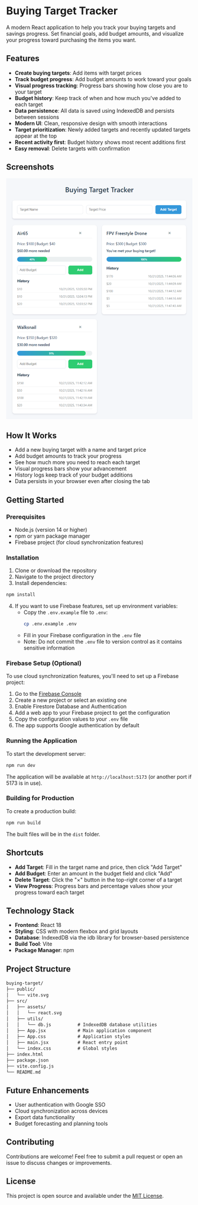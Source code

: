 # Buying Target Tracker

A modern React application to help you track your buying targets and savings progress. Set financial goals, add budget amounts, and visualize your progress toward purchasing the items you want.

## Features

- **Create buying targets**: Add items with target prices
- **Track budget progress**: Add budget amounts to work toward your goals
- **Visual progress tracking**: Progress bars showing how close you are to your target
- **Budget history**: Keep track of when and how much you've added to each target
- **Data persistence**: All data is saved using IndexedDB and persists between sessions
- **Modern UI**: Clean, responsive design with smooth interactions
- **Target prioritization**: Newly added targets and recently updated targets appear at the top
- **Recent activity first**: Budget history shows most recent additions first
- **Easy removal**: Delete targets with confirmation

## Screenshots

![Buying Target Tracker Screenshot](./screenshots/screenshot.png)

## How It Works

- Add a new buying target with a name and target price
- Add budget amounts to track your progress
- See how much more you need to reach each target
- Visual progress bars show your advancement
- History logs keep track of your budget additions
- Data persists in your browser even after closing the tab

## Getting Started

### Prerequisites

- Node.js (version 14 or higher)
- npm or yarn package manager
- Firebase project (for cloud synchronization features)

### Installation

1. Clone or download the repository
2. Navigate to the project directory
3. Install dependencies:

```bash
npm install
```

4. If you want to use Firebase features, set up environment variables:
   - Copy the `.env.example` file to `.env`:
     ```bash
     cp .env.example .env
     ```
   - Fill in your Firebase configuration in the `.env` file
   - Note: Do not commit the `.env` file to version control as it contains sensitive information

### Firebase Setup (Optional)

To use cloud synchronization features, you'll need to set up a Firebase project:

1. Go to the [Firebase Console](https://console.firebase.google.com/)
2. Create a new project or select an existing one
3. Enable Firestore Database and Authentication
4. Add a web app to your Firebase project to get the configuration
5. Copy the configuration values to your `.env` file
6. The app supports Google authentication by default

### Running the Application

To start the development server:

```bash
npm run dev
```

The application will be available at `http://localhost:5173` (or another port if 5173 is in use).

### Building for Production

To create a production build:

```bash
npm run build
```

The built files will be in the `dist` folder.

## Shortcuts

- **Add Target**: Fill in the target name and price, then click "Add Target"
- **Add Budget**: Enter an amount in the budget field and click "Add"
- **Delete Target**: Click the "×" button in the top-right corner of a target
- **View Progress**: Progress bars and percentage values show your progress toward each target

## Technology Stack

- **Frontend**: React 18
- **Styling**: CSS with modern flexbox and grid layouts
- **Database**: IndexedDB via the idb library for browser-based persistence
- **Build Tool**: Vite
- **Package Manager**: npm

## Project Structure

```
buying-target/
├── public/
│   └── vite.svg
├── src/
│   ├── assets/
│   │   └── react.svg
│   ├── utils/
│   │   └── db.js          # IndexedDB database utilities
│   ├── App.jsx            # Main application component
│   ├── App.css            # Application styles
│   ├── main.jsx           # React entry point
│   └── index.css          # Global styles
├── index.html
├── package.json
├── vite.config.js
└── README.md
```

## Future Enhancements

- User authentication with Google SSO
- Cloud synchronization across devices
- Export data functionality
- Budget forecasting and planning tools

## Contributing

Contributions are welcome! Feel free to submit a pull request or open an issue to discuss changes or improvements.

## License

This project is open source and available under the [MIT License](LICENSE).